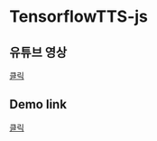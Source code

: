 # TensorflowTTS-js

## 유튜브 영상
[클릭]()

## Demo link
[클릭](https://coolseaweed.github.io/TensorflowTTS-js/)
